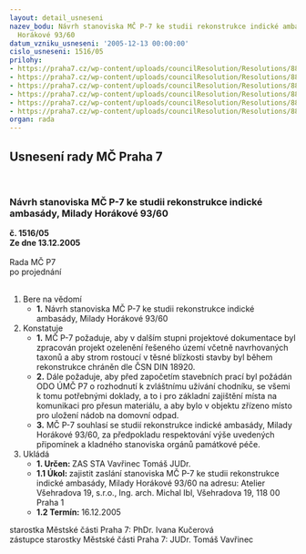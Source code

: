 ```yaml
---
layout: detail_usneseni
nazev_bodu: Návrh stanoviska MČ P-7 ke studii rekonstrukce indické ambasády, Milady
  Horákové 93/60
datum_vzniku_usneseni: '2005-12-13 00:00:00'
cislo_usneseni: 1516/05
prilohy:
- https://praha7.cz/wp-content/uploads/councilResolution/Resolutions/8859/66-ind_1.1.jpg
- https://praha7.cz/wp-content/uploads/councilResolution/Resolutions/8859/66-ind_2.1.jpg
- https://praha7.cz/wp-content/uploads/councilResolution/Resolutions/8859/66-ind_3.1.jpg
- https://praha7.cz/wp-content/uploads/councilResolution/Resolutions/8859/66-ind_3.2.jpg
- https://praha7.cz/wp-content/uploads/councilResolution/Resolutions/8859/66-ind_4.1.jpg
- https://praha7.cz/wp-content/uploads/councilResolution/Resolutions/8859/66-ind_5.1.jpg
organ: rada
---
```

<div id="ucUsn_pList" class="usn">
	<span><h2>Usnesení rady MČ Praha 7 </h2>
<br></span><div class="standBody">
<span><h3>Návrh stanoviska MČ P-7 ke studii rekonstrukce indické ambasády, Milady Horákové 93/60</h3></span><div class="center">
		<strong>č. 1516/05</strong><br>
	</div>
<div class="center">
		<strong>Ze dne 13.12.2005</strong><br><br>
	</div>Rada MČ P7<br> po projednání<br><br><ol>
<li>Bere na vědomí<ul><li>
<strong>1.</strong> Návrh stanoviska MČ P-7 ke studii rekonstrukce indické ambasády, Milady Horákové 93/60</li></ul>
</li>
<li>Konstatuje<ul>
<li>
<strong>1.</strong> MČ P-7 požaduje, aby v dalším stupni projektové dokumentace byl zpracován projekt ozelenění řešeného území včetně navrhovaných taxonů a aby strom rostoucí v těsné blízkosti stavby byl během rekonstrukce chráněn dle ČSN DIN 18920.</li>
<li>
<strong>2.</strong> Dále požaduje, aby  před započetím stavebních prací byl požádán ODO ÚMČ P7 o rozhodnutí k zvláštnímu užívání chodníku, se všemi k tomu potřebnými doklady, a to i pro základní zajištění místa na komunikaci pro přesun materiálu, a aby bylo v objektu zřízeno místo pro uložení nádob na domovní odpad.</li>
<li>
<strong>3.</strong> MČ P-7 souhlasí se studií rekonstrukce indické ambasády, Milady Horákové 93/60, za předpokladu respektování výše uvedených připomínek a kladného stanoviska orgánů památkové péče.</li>
</ul>
</li>
<li>Ukládá<ul>
<li>
<strong>1. Určen: </strong>ZAS STA Vavřinec Tomáš JUDr.</li>
<li>
<strong>1.1 Úkol: </strong>zajistit zaslání stanoviska MČ P-7 ke studii rekonstrukce indické ambasády, Milady Horákové 93/60 na adresu: Atelier Všehradova 19, s.r.o., Ing. arch. Michal Ibl, Všehradova 19, 118 00 Praha 1 </li>
<li>
<strong>1.2 Termín: </strong>16.12.2005</li>
</ul>
</li>
</ol>starostka Městské části Praha 7: PhDr. Ivana Kučerová<br>zástupce starostky Městské části Praha 7: JUDr. Tomáš Vavřinec 
</div>
</div>